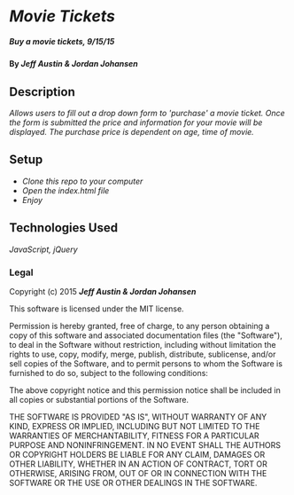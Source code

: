 # _Movie Tickets_

##### _Buy a movie tickets, 9/15/15_

#### By _**Jeff Austin & Jordan Johansen**_

## Description

_Allows users to fill out a drop down form to 'purchase' a movie ticket. Once the form is submitted the price and information for your movie will be displayed. The purchase price is dependent on age, time of movie._

## Setup

* _Clone this repo to your computer_
* _Open the index.html file_
* _Enjoy_

## Technologies Used

_JavaScript, jQuery_

### Legal

Copyright (c) 2015 **_Jeff Austin & Jordan Johansen_**

This software is licensed under the MIT license.

Permission is hereby granted, free of charge, to any person obtaining a copy
of this software and associated documentation files (the "Software"), to deal
in the Software without restriction, including without limitation the rights
to use, copy, modify, merge, publish, distribute, sublicense, and/or sell
copies of the Software, and to permit persons to whom the Software is
furnished to do so, subject to the following conditions:

The above copyright notice and this permission notice shall be included in
all copies or substantial portions of the Software.

THE SOFTWARE IS PROVIDED "AS IS", WITHOUT WARRANTY OF ANY KIND, EXPRESS OR
IMPLIED, INCLUDING BUT NOT LIMITED TO THE WARRANTIES OF MERCHANTABILITY,
FITNESS FOR A PARTICULAR PURPOSE AND NONINFRINGEMENT. IN NO EVENT SHALL THE
AUTHORS OR COPYRIGHT HOLDERS BE LIABLE FOR ANY CLAIM, DAMAGES OR OTHER
LIABILITY, WHETHER IN AN ACTION OF CONTRACT, TORT OR OTHERWISE, ARISING FROM,
OUT OF OR IN CONNECTION WITH THE SOFTWARE OR THE USE OR OTHER DEALINGS IN
THE SOFTWARE.
